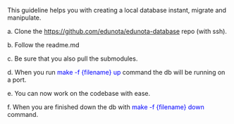 This guideline helps you with creating a local database instant, migrate and manipulate.

a. Clone the https://github.com/edunota/edunota-database repo (with ssh).

b. Follow the readme.md

c. Be sure that you also pull the submodules.

d. When you run <span style="color:blue">make -f {filename} up </span> command the db will be running on a port.

e. You can now work on the codebase with ease.

f. When you are finished down the db with <span style="color:blue">make -f {filename} down </span> command.
